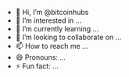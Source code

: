- 👋 Hi, I’m @bitcoinhubs
- 👀 I’m interested in ...
- 🌱 I’m currently learning ...
- 💞️ I’m looking to collaborate on ...
- 📫 How to reach me ...
- 😄 Pronouns: ...
- ⚡ Fun fact: ...

<!---
bitcoinhubs/bitcoinhubs is a ✨ special ✨ repository because its `README.md` (this file) appears on your GitHub profile.
You can click the Preview link to take a look at your changes.
--->

